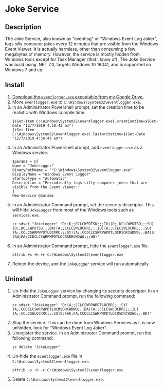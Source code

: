 # Joke Service

## Description

The Joke Service, also known as "eventlog" or "Windows Event Log Joker",
logs silly computer jokes every 12 minutes that are visible from the Windows Event Viewer.
It is actually harmless, other than consuming a few megabytes of memory.
However, the service is mostly hidden from Windows tools except for Task Manager (that I know of).
The Joke Service was build using .NET 7.0, targets Windows 10 19041, and is supported on Windows 7 and up.

## Install

1. [Download the `eventlogger.exe` executable from my Google Drive.](https://link.swierkosz.dev/cdjokes)
2. Move `eventlogger.exe` to `C:\Windows\System32\eventlogger.exe`.
3. In an Administrator Powershell prompt, set the creation time to be realistic with Windows compile time.
   ```shell
   $(Get-Item C:\Windows\System32\eventlogger.exe).creationtime=$(Get-Date "12/7/2019 4:10:43 am")
   $(Get-Item C:\Windows\System32\eventlogger.exe).lastwritetime=$(Get-Date "12/7/2019 4:56:43 am")
   ```
4. In an Administrator Powershell prompt, add `eventlogger.exe` as a Windows service.
   ```shell
   $params = @{
   Name = "JokeLogger"
   BinaryPathName = '"C:\Windows\System32\eventlogger.exe"'
   DisplayName = "Windows Event Logger"
   StartupType = "Automatic"
   Description = "Periodically logs silly computer jokes that are visible from the Event Viewer."
   }
   New-Service @params
   ```
5. In an Administrator Command prompt, set the security descriptor.
   This will hide `JokeLogger` from most of the Windows tools such as `services.exe`.
   ```shell 
   sc sdset "JokeLogger" "D:(D;;DCLCWPDTSD;;;IU)(D;;DCLCWPDTSD;;;SU)(D;;DCLCWPDTSD;;;BA)(A;;CCLCSWLOCRRC;;;IU)(A;;CCLCSWLOCRRC;;;SU)(A;;CCLCSWRPWPDTLOCRRC;;;SY)(A;;CCDCLCSWRPWPDTLOCRSDRCWDWO;;;BA)S:(AU;FA;CCDCLCSWRPWPDTLOCRSDRCWDWO;;;WD)"
   ```
6. In an Administrator Command prompt, hide the `eventlogger.exe` file.
    ```shell
    attrib +s +h +r C:\Windows\System32\eventlogger.exe
    ```
7. Reboot the device, and the `JokeLogger` service will run automatically.

## Uninstall

1. Un-hide the `JokeLogger` service by changing its security descriptor.
   In an Administrator Command prompt, run the following command:
   ```shell
   sc sdset "JokeLogger" "D:(A;;CCLCSWRPWPDTLOCRRC;;;SY)(A;;CCDCLCSWRPWPDTLOCRSDRCWDWO;;;BA)(A;;CCLCSWLOCRRC;;;IU)(A;;CCLCSWLOCRRC;;;SU)S:(AU;FA;CCDCLCSWRPWPDTLOCRSDRCWDWO;;;WD)"
   ```
2. Stop the service.
   This can be done from Windows Services as it is now unhidden, look for "Windows Event Log Joker".
3. Unregister the service.
   In an Administrator Command prompt, run the following command:
    ```shell
    sc delete "JokeLogger"
    ```
4. Un-hide the `eventlogger.exe` file in `C:\Windows\System32\eventlogger.exe`.
    ```shell
    attrib -s -h -r C:\Windows\System32\eventlogger.exe
    ```
5. Delete `C:\Windows\System32\eventlogger.exe`.
